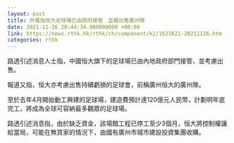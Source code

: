```yaml
---
layout: post
title: 外電指恒大足球場已由政府接管　並擬出售廣州隊
date: 2021-11-26 20:44:34.000000000 +08:00
link: https://news.rthk.hk/rthk/ch/component/k2/1621621-20211126.htm
categories: rthk
---
```


路透引述消息人士指，中國恒大旗下的足球場已由內地政府部門接管，並考慮出售。

報道又指，恒大亦考慮出售持續虧損的足球會，前稱廣州恒大的廣州隊。

至於去年4月開始動工興建的足球場，建造費預計達120億元人民幣，計劃明年底完工，將成為全球可容納最多觀眾的足球場。

路透引述消息指，由於缺乏資金，該場館工程已停工至少3個月，恒大將控制權讓給當局，可能在無買家的情況下，由國有廣州市城市建設投資集團收購。
